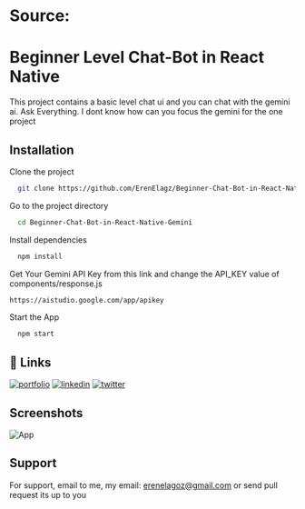 # Source: 

# Beginner Level Chat-Bot in React Native

This project contains a basic level chat ui and you can chat with the gemini ai. 
Ask Everything. I dont know how can you focus the gemini for the one project 

## Installation

Clone the project

```bash
  git clone https://github.com/ErenElagz/Beginner-Chat-Bot-in-React-Native-Gemini
```

Go to the project directory

```bash
  cd Beginner-Chat-Bot-in-React-Native-Gemini
```

Install dependencies

```bash
  npm install
```
Get Your Gemini API Key from this link and change the API_KEY value of components/response.js 

```bash
https://aistudio.google.com/app/apikey
```

Start the App

```bash
  npm start
```


## 🔗 Links
[![portfolio](https://img.shields.io/badge/my_portfolio-000?style=for-the-badge&logo=ko-fi&logoColor=white)](https://katherineoelsner.com/erenelagz)
[![linkedin](https://img.shields.io/badge/linkedin-0A66C2?style=for-the-badge&logo=linkedin&logoColor=white)](https://www.linkedin.com/erenelagz)
[![twitter](https://img.shields.io/badge/twitter-1DA1F2?style=for-the-badge&logo=twitter&logoColor=white)](https://twitter.com/erenelagz)


## Screenshots
![App](https://github.com/ErenElagz/Beginner-Chat-Bot-in-React-Native-Gemini/assets/125195062/133c8b9a-b430-4877-b5be-a9cd41fe33ee)


## Support

For support, email to me, my email: erenelagoz@gmail.com or send pull request its up to you

